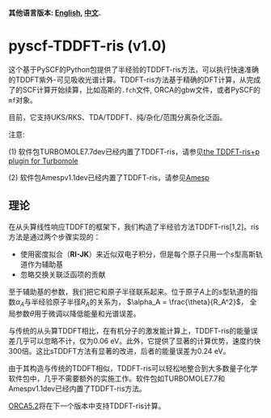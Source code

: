 **其他语言版本: [English](README.md), [中文](README_zh.md).**


# pyscf-TDDFT-ris (v1.0)
这个基于PySCF的Python包提供了半经验的TDDFT-ris方法，可以执行快速准确的TDDFT紫外-可见吸收光谱计算。TDDFT-ris方法基于精确的DFT计算，从完成了的SCF计算开始续算，比如高斯的`.fch`文件, ORCA的gbw文件，或者PySCF的`mf`对象。

目前，它支持UKS/RKS、TDA/TDDFT、纯/杂化/范围分离杂化泛函。

注意:

(1) 软件包TURBOMOLE7.7dev已经内置了TDDFT-ris，请参见[the TDDFT-ris+p plugin for Turbomole](https://github.com/John-zzh/TDDFT-ris)

(2) 软件包Amespv1.1dev已经内置了TDDFT-ris，请参见[Amesp](https://amesp.xyz/)


## 理论
在从头算线性响应TDDFT的框架下，我们构造了半经验方法TDDFT-ris[1,2]。ris方法是通过两个步骤实现的：

- 使用密度拟合（**RI-JK**）来近似双电子积分，但是每个原子只用一个$s$型高斯轨道作为辅助基
- 忽略交换关联泛函项的贡献

至于辅助基的参数，我们把它和原子半径联系起来。位于原子$A$上的$s$型轨道的指数$\alpha_A$与半经验原子半径$R_A$的关系为，
$\alpha_A = \frac{\theta}{R_A^2}$，
全局参数$\theta$用于微调以降低能量和光谱误差。

与传统的从头算TDDFT相比，在有机分子的激发能计算上，TDDFT-ris的能量误差几乎可以忽略不计，仅为0.06 eV。此外，它提供了显著的计算优势，速度约快300倍。这比sTDDFT方法有显著的改进，后者的能量误差为0.24 eV。

由于其构造与传统的TDDFT相似，TDDFT-ris可以轻松地整合到大多数量子化学软件包中，几乎不需要额外的实施工作。软件包如TURBOMOLE7.7和Amespv1.1dev已经内置了TDDFT-ris方法。

[ORCA5.2](https://orcaforum.kofo.mpg.de/app.php/portal)将在下一个版本中支持TDDFT-ris计算。